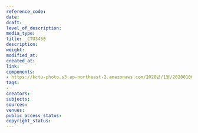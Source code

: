 ```yaml
---
reference_code: 
date: 
draft: 
level_of_description: 
media_type: 
title: _CTU3450
description: 
weight: 
modified_at: 
created_at: 
link: 
components:
- https://kctu-photo.s3.ap-northeast-2.amazonaws.com/2020년/1월/20200106_마사회+고+문중원+기수+죽음의+진상규명과+책임자+처벌+위한+시민대책위원회+청와대+상여+행진/_CTU3450.jpg
tags:
- 
creators: 
subjects: 
sources: 
venues: 
public_access_status: 
copyright_status: 
---
```

